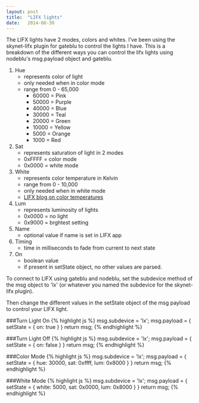 ```yaml
---
layout: post
title:  "LIFX lights"
date:   2014-08-30
---
```


The LIFX lights have 2 modes, colors and whites.
I've been using the skynet-lifx plugin for gateblu to control the lights I have. This is a breakdown of the different ways you can control the lifx lights using nodeblu's msg.payload object and gateblu.


1. Hue 
    - represents color of light
    - only needed when in color mode
    - range from 0 - 65,000
        * 60000 = Pink
        * 50000 = Purple 
        * 40000 = Blue 
        * 30000 = Teal 
        * 20000 = Green 
        * 10000 = Yellow 
        * 5000 = Orange 
        * 1000 = Red 
2. Sat
    - represents saturation of light in 2 modes
    - 0xFFFF = color mode
    - 0x0000 = white mode
3. White 
    - represents color temperature in Kelvin
    - range from 0 - 10,000
    - only needed when in white mode
    - [LIFX blog on color temperatures](http://lifx.co/lighting101/science/color-temperature/)
4. Lum
    - represents luminosity of lights
    - 0x0000 = no light
    - 0x9000 = brghtest setting
5. Name
    - optional value if name is set in LIFX app
6. Timing
    - time in milliseconds to fade from current to next state
7. On
    - boolean value
    - if present in setState object, no other values are parsed.



To connect to LIFX using gateblu and nodeblu, set the subdevice method of the msg object to 'lx' (or whatever you named the subdevice for the skynet-lifx plugin).

Then change the different values in the setState object of the msg payload to control your LIFX light.

###Turn Light On
{% highlight js %}
msg.subdevice = 'lx';
msg.payload = {
    setState = {
        on: true
    }
}
return msg;
{% endhighlight %}

###Turn Light Off
{% highlight js %}
msg.subdevice = 'lx';
msg.payload = {
    setState = {
        on: false
    }
}
return msg;
{% endhighlight %}

###Color Mode
{% highlight js %}
msg.subdevice = 'lx';
msg.payload = {
    setState = {
        hue: 30000,
        sat: 0xffff,
        lum: 0x8000
    }
}
return msg;
{% endhighlight %}

###White Mode
{% highlight js %}
msg.subdevice = 'lx';
msg.payload = {
    setState = {
        white: 5000,
        sat: 0x0000,
        lum: 0x8000
    }
}
return msg;
{% endhighlight %}
